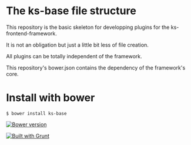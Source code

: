 # The ks-base file structure

This repository is the basic skeleton for developping plugins for the ks-frontend-framework. 

It is not an obligation but just a little bit less of file creation.

All plugins can be totally independent of the framework.

This repository's bower.json contains the dependency of the framework's core.

# Install with bower

```console
$ bower install ks-base
```

[![Bower version](https://badge.fury.io/bo/ks-base.svg)](http://badge.fury.io/bo/ks-base)

[![Built with Grunt](https://cdn.gruntjs.com/builtwith.png)](http://gruntjs.com/)
